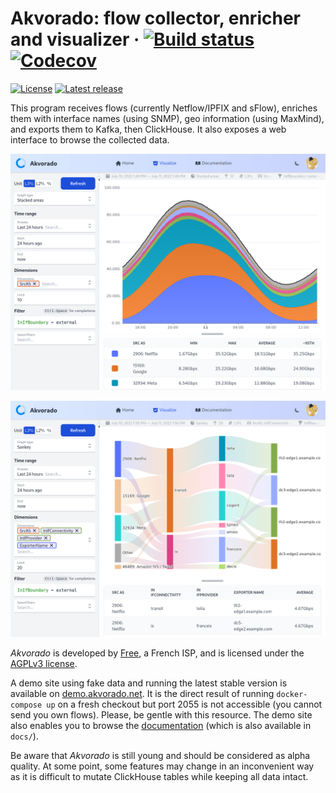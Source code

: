 # Akvorado: flow collector, enricher and visualizer &middot; [![Build status](https://img.shields.io/github/actions/workflow/status/akvorado/akvorado/ci.yml?branch=main&style=flat-square)](https://github.com/akvorado/akvorado/actions/workflows/ci.yml) [![Codecov](https://img.shields.io/codecov/c/github/akvorado/akvorado?style=flat-square)](https://codecov.io/gh/akvorado/akvorado)
[![License](https://img.shields.io/github/license/akvorado/akvorado?style=flat-square)](LICENSE.txt) [![Latest release](https://img.shields.io/github/v/release/akvorado/akvorado?style=flat-square)](https://github.com/akvorado/akvorado/releases)

This program receives flows (currently Netflow/IPFIX and sFlow), enriches them
with interface names (using SNMP), geo information (using MaxMind),
and exports them to Kafka, then ClickHouse. It also exposes a web
interface to browse the collected data.

![Timeseries graph](console/data/docs/timeseries.png)

![Sankey graph](console/data/docs/sankey.png)

*Akvorado* is developed by [Free](https://www.free.fr), a French ISP,
and is licensed under the [AGPLv3 license](LICENSE.txt).

A demo site using fake data and running the latest stable version is
available on [demo.akvorado.net](https://demo.akvorado.net). It is the
direct result of running `docker-compose up` on a fresh checkout but
port 2055 is not accessible (you cannot send you own flows). Please,
be gentle with this resource. The demo site also enables you to browse
the [documentation](https://demo.akvorado.net/docs) (which is also
available in `docs/`).

Be aware that *Akvorado* is still young and should be considered as
alpha quality. At some point, some features may change in an
inconvenient way as it is difficult to mutate ClickHouse tables while
keeping all data intact.
